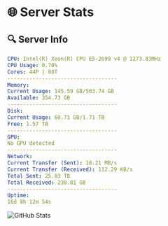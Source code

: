 # 🌐 Server Stats
## 🔍 Server Info
```yaml
CPU: Intel(R) Xeon(R) CPU E5-2699 v4 @ 1273.83MHz
CPU Usage: 0.70%
Cores: 44P | 88T
-----------------------------------
Memory:
Current Usage: 145.59 GB/503.74 GB
Available: 354.73 GB
-----------------------------------
Disk:
Current Usage: 60.71 GB/1.71 TB
Free: 1.57 TB
-----------------------------------
GPU:
No GPU detected
-----------------------------------
Network:
Current Transfer (Sent): 18.21 MB/s
Current Transfer (Received): 112.29 KB/s
Total Sent: 25.83 TB
Total Received: 230.81 GB
-----------------------------------
Uptime:
16d 8h 12m 54s
```
![GitHub Stats](https://img.shields.io/badge/Updated-2025-03-24_05:35:43-blue)